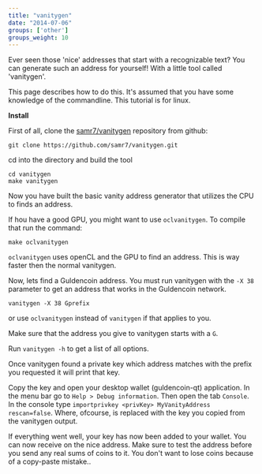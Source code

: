 ```yaml
---
title: "vanitygen"
date: "2014-07-06"
groups: ['other']
groups_weight: 10
---
```


Ever seen those 'nice' addresses that start with a recognizable text?
You can generate such an address for yourself! With a little tool called 'vanitygen'.

This page describes how to do this. It's assumed that you have some knowledge of the commandline.
This tutorial is for linux.

**Install**

First of all, clone the [samr7/vanitygen](https://github.com/samr7/vanitygen) repository from github:

`git clone https://github.com/samr7/vanitygen.git`

cd into the directory and build the tool

```
cd vanitygen
make vanitygen
```

Now you have built the basic vanity address generator that utilizes the CPU to finds an address.

If hou have a good GPU, you might want to use `oclvanitygen`. To compile that run the command:

```
make oclvanitygen
```

`oclvanitygen` uses openCL and the GPU to find an address. This is way faster then the normal vanitygen.


Now, lets find a Guldencoin address. You must run vanitygen with the `-X 38` parameter to get an address that works in the Guldencoin network.

`vanitygen -X 38 Gprefix`

or use `oclvanitygen` instead of `vanitygen` if that applies to you.

Make sure that the address you give to vanitygen starts with a `G`.

Run `vanitygen -h` to get a list of all options.

Once vanitygen found a private key which address matches with the prefix you requested it will print that key.

Copy the key and open your desktop wallet (guldencoin-qt) application. In the menu bar go to `Help > Debug information`. Then open the tab `Console`. In the console type `importprivkey <privKey> MyVanityAddress rescan=false`. Where, ofcourse, <privKey> is replaced with the key you copied from the vanitygen output.

If everything went well, your key has now been added to your wallet. You can now receive on the nice address.
Make sure to test the address before you send any real sums of coins to it. You don't want to lose coins because of a copy-paste mistake..
